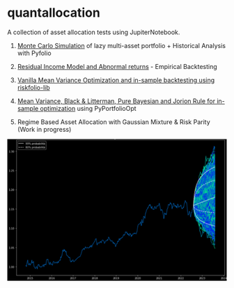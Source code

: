 # quantallocation
A collection of asset allocation tests using JupiterNotebook.


1. [Monte Carlo Simulation](https://github.com/enexqnt/quantallocation/blob/main/AW%20Monte%20Carlo.ipynb) of lazy multi-asset portfolio + Historical Analysis with Pyfolio 

2. [Residual Income Model and Abnormal returns](https://github.com/enexqnt/quantallocation/blob/main/Residual%20Income%20Model%20and%20abnormal%20returns-checkpoint.ipynb) - Empirical Backtesting
3. [Vanilla Mean Variance Optimization and in-sample backtesting using riskfolio-lib](https://github.com/enexqnt/quantallocation/blob/main/Vanilla_Mean_Variance.ipynb)
4. [Mean Variance, Black & Litterman, Pure Bayesian and Jorion Rule for in-sample optimization](https://github.com/enexqnt/quantallocation/blob/main/MPT%2BBL%2BBayesian.pdf) using PyPortfolioOpt
5. Regime Based Asset Allocation with Gaussian Mixture & Risk Parity (Work in progress)

![alt text](https://github.com/enexqnt/quantallocation/blob/main/Images/mc_sim.png)
